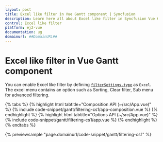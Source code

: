 ```yaml
---
layout: post
title: Excel like filter in Vue Gantt component | Syncfusion
description: Learn here all about Excel like filter in Syncfusion Vue Gantt component of Syncfusion Essential JS 2 and more.
control: Excel like filter 
platform: ej2-vue
documentation: ug
domainurl: ##DomainURL##
---
```


# Excel like filter in Vue Gantt component

You can enable Excel like filter by defining [`filterSettings.type`](https://ej2.syncfusion.com/vue/documentation/api/gantt/#filtersettings) as `Excel`. The excel menu contains an option such as Sorting, Clear filter, Sub menu for advanced filtering.

{% tabs %}
{% highlight html tabtitle="Composition API (~/src/App.vue)" %}
{% include code-snippet/gantt/filtering-cs1/app-composition.vue %}
{% endhighlight %}
{% highlight html tabtitle="Options API (~/src/App.vue)" %}
{% include code-snippet/gantt/filtering-cs1/app.vue %}
{% endhighlight %}
{% endtabs %}
        
{% previewsample "page.domainurl/code-snippet/gantt/filtering-cs1" %}